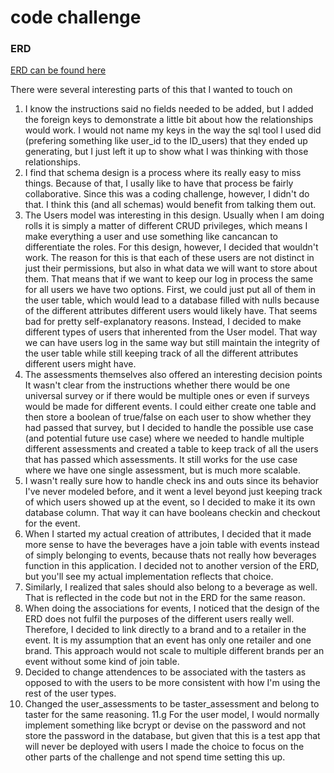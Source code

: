 # code challenge

### ERD
[ERD can be found here](http://imgur.com/atV8FIb)

There were several interesting parts of this that I wanted to touch on
1. I know the instructions said no fields needed to be added, but I added the foreign keys to demonstrate a little bit about how the relationships would work. I would not name my keys in the way the sql tool I used did (prefering something like user_id to the ID_users) that they ended up generating, but I just left it up to show what I was thinking with those relationships.
2. I find that schema design is a process where its really easy to miss things. Because of that, I usally like to have that process be fairly collaborative. Since this was a coding challenge, however, I didn't do that. I think this (and all schemas) would benefit from talking them out.
3. The Users model was interesting in this design. Usually when I am doing rolls it is simply a matter of different CRUD privileges, which means I make everything a user and use something like cancancan to differentiate the roles. For this design, however, I decided that wouldn't work. The reason for this is that each of these users are not distinct in just their permissions, but also in what data we will want to store about them. That means that if we want to keep our log in process the same for all users we have two options. First, we could just put all of them in the user table, which would lead to a database filled with nulls because of the different attributes different users would likely have. That seems bad for pretty self-explanatory reasons. Instead, I decided to make different types of users that inherented from the User model. That way we can have users log in the same way but still maintain the integrity of the user table while still keeping track of all the different attributes different users might have.
4. The assessments themselves also offered an interesting decision points It wasn't clear from the instructions whether there would be one universal survey or if there would be multiple ones or even if surveys would be made for different events. I could either create one table and then store a boolean of true/false on each user to show whether they had passed that survey, but I decided to handle the possible use case (and potential future use case) where we needed to handle multiple different assessments and created a table to keep track of all the users that has passed which assessments. It still works for the use case where we have one single assessment, but is much more scalable. 
5. I wasn't really sure how to handle check ins and outs since its behavior I've never modeled before, and it went a level beyond just keeping track of which users showed up at the event, so I decided to make it its own database column. That way it can have booleans checkin and checkout for the event. 
6. When I started my actual creation of attributes, I decided that it made more sense to have the beverages have a join table with events instead of simply belonging to events, because thats not really how beverages function in this application. I decided not to another version of the ERD, but you'll see my actual implementation reflects that choice.
7. Similarly, I realized that sales should also belong to a beverage as well. That is reflected in the code but not in the ERD for the same reason.
8. When doing the associations for events, I noticed that the design of the ERD does not fulfil the purposes of the different users really well. Therefore, I decided to link directly to a brand and to a retailer in the event. It is my assumption that an event has only one retailer and one brand. This approach would not scale to multiple different brands per an event without some kind of join table.
9. Decided to change attendences to be associated with the tasters as opposed to with the users to be more consistent with how I'm using the rest of the user types.
10. Changed the user_assessments to be taster_assessment and belong to taster for the same reasoning.
11.g For the user model, I would normally implement something like bcrypt or devise on the password and not store the password in the database, but given that this is a test app that will never be deployed with users I made the choice to focus on the other parts of the challenge and not spend time setting this up.